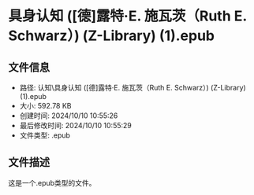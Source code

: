 ﻿# 具身认知 ([德]露特·E. 施瓦茨（Ruth E. Schwarz）) (Z-Library) (1).epub

## 文件信息
- 路径: 认知\具身认知 ([德]露特·E. 施瓦茨（Ruth E. Schwarz）) (Z-Library) (1).epub
- 大小: 592.78 KB
- 创建时间: 2024/10/10 10:55:26
- 最后修改时间: 2024/10/10 10:55:29
- 文件类型: .epub

## 文件描述
这是一个.epub类型的文件。

